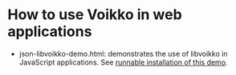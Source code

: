 # How to use Voikko in web applications

* json-libvoikko-demo.html: demonstrates the use of libvoikko in JavaScript applications. See <a href="http://www.puimula.org/htp/testing/js-libvoikko/js-libvoikko-demo.html">runnable installation of this demo</a>.
